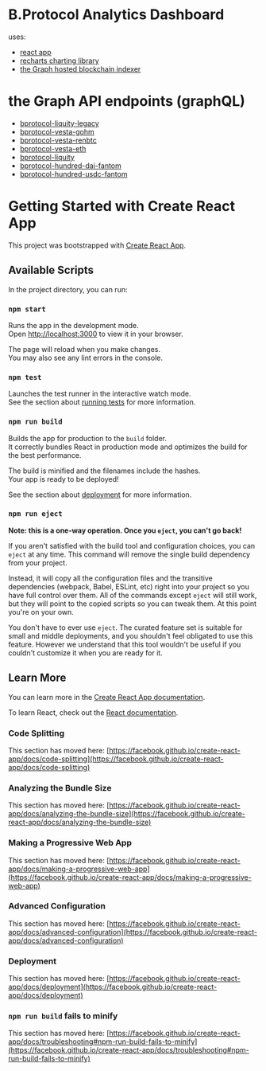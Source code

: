 #  B.Protocol Analytics Dashboard
uses:
- [react app](https://reactjs.org/docs/create-a-new-react-app.html)
- [recharts charting library](https://recharts.org/en-US/)
- [the Graph hosted blockchain indexer](https://thegraph.com/en/)

# the Graph API endpoints (graphQL)
- [bprotocol-liquity-legacy](https://api.thegraph.com/subgraphs/name/shmuel-web/bprotocol-liquity-legacy)
- [bprotocol-vesta-gohm](https://api.thegraph.com/subgraphs/name/shmuel-web/bprotocol-vesta-gohm)
- [bprotocol-vesta-renbtc](https://api.thegraph.com/subgraphs/name/shmuel-web/bprotocol-vesta-renbtc)
- [bprotocol-vesta-eth](https://api.thegraph.com/subgraphs/name/shmuel-web/bprotocol-vesta-eth)
- [bprotocol-liquity](https://api.thegraph.com/subgraphs/name/shmuel-web/bprotocol-liquity)
- [bprotocol-hundred-dai-fantom](https://api.thegraph.com/subgraphs/name/shmuel-web/bprotocol-hundred-dai-fantom)
- [bprotocol-hundred-usdc-fantom](https://api.thegraph.com/subgraphs/name/shmuel-web/bprotocol-hundred-usdc-fantom)

# Getting Started with Create React App

This project was bootstrapped with [Create React App](https://github.com/facebook/create-react-app).

## Available Scripts

In the project directory, you can run:

### `npm start`

Runs the app in the development mode.\
Open [http://localhost:3000](http://localhost:3000) to view it in your browser.

The page will reload when you make changes.\
You may also see any lint errors in the console.

### `npm test`

Launches the test runner in the interactive watch mode.\
See the section about [running tests](https://facebook.github.io/create-react-app/docs/running-tests) for more information.

### `npm run build`

Builds the app for production to the `build` folder.\
It correctly bundles React in production mode and optimizes the build for the best performance.

The build is minified and the filenames include the hashes.\
Your app is ready to be deployed!

See the section about [deployment](https://facebook.github.io/create-react-app/docs/deployment) for more information.

### `npm run eject`

**Note: this is a one-way operation. Once you `eject`, you can't go back!**

If you aren't satisfied with the build tool and configuration choices, you can `eject` at any time. This command will remove the single build dependency from your project.

Instead, it will copy all the configuration files and the transitive dependencies (webpack, Babel, ESLint, etc) right into your project so you have full control over them. All of the commands except `eject` will still work, but they will point to the copied scripts so you can tweak them. At this point you're on your own.

You don't have to ever use `eject`. The curated feature set is suitable for small and middle deployments, and you shouldn't feel obligated to use this feature. However we understand that this tool wouldn't be useful if you couldn't customize it when you are ready for it.

## Learn More

You can learn more in the [Create React App documentation](https://facebook.github.io/create-react-app/docs/getting-started).

To learn React, check out the [React documentation](https://reactjs.org/).

### Code Splitting

This section has moved here: [https://facebook.github.io/create-react-app/docs/code-splitting](https://facebook.github.io/create-react-app/docs/code-splitting)

### Analyzing the Bundle Size

This section has moved here: [https://facebook.github.io/create-react-app/docs/analyzing-the-bundle-size](https://facebook.github.io/create-react-app/docs/analyzing-the-bundle-size)

### Making a Progressive Web App

This section has moved here: [https://facebook.github.io/create-react-app/docs/making-a-progressive-web-app](https://facebook.github.io/create-react-app/docs/making-a-progressive-web-app)

### Advanced Configuration

This section has moved here: [https://facebook.github.io/create-react-app/docs/advanced-configuration](https://facebook.github.io/create-react-app/docs/advanced-configuration)

### Deployment

This section has moved here: [https://facebook.github.io/create-react-app/docs/deployment](https://facebook.github.io/create-react-app/docs/deployment)

### `npm run build` fails to minify

This section has moved here: [https://facebook.github.io/create-react-app/docs/troubleshooting#npm-run-build-fails-to-minify](https://facebook.github.io/create-react-app/docs/troubleshooting#npm-run-build-fails-to-minify)

